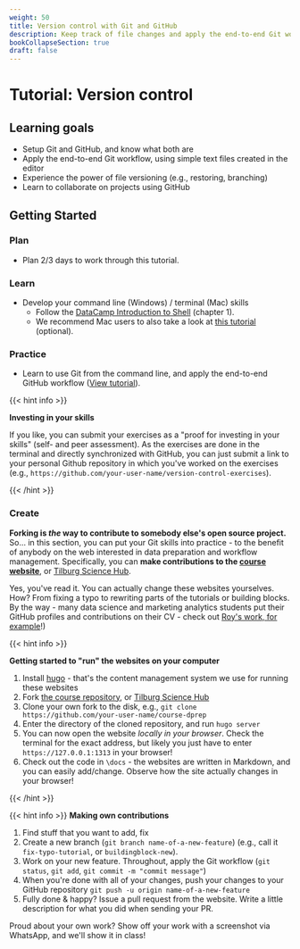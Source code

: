 ```yaml
---
weight: 50
title: Version control with Git and GitHub
description: Keep track of file changes and apply the end-to-end Git workflow.
bookCollapseSection: true
draft: false
---
```


# Tutorial: Version control

## Learning goals

* Setup Git and GitHub, and know what both are
* Apply the end-to-end Git workflow, using simple text files created in the editor
* Experience the power of file versioning (e.g., restoring, branching)
* Learn to collaborate on projects using GitHub

## Getting Started

### Plan

- Plan 2/3 days to work through this tutorial.

### Learn
- Develop your command line (Windows) / terminal (Mac) skills
  - Follow the [DataCamp Introduction to Shell](https://learn.datacamp.com/courses/introduction-to-shell) (chapter 1).
  - We recommend Mac users to also take a look at [this tutorial](https://generalassembly.github.io/prework/cl) (optional).

### Practice
- Learn to use Git from the command line, and apply the end-to-end GitHub workflow ([View tutorial](version-control.html)).

{{< hint info >}}

__Investing in your skills__

If you like, you can submit your exercises as a "proof for investing in your skills" (self- and peer assessment). As the exercises are done in the terminal and directly synchronized with GitHub, you can just submit a link to your personal Github repository in which you've worked on the exercises (e.g., `https://github.com/your-user-name/version-control-exercises`).

{{< /hint >}}

### Create

__Forking is *the* way to contribute to somebody else's open source project.__ So... in this section, you can put your Git skills into practice - to the benefit of anybody on the web interested in data preparation and workflow management. Specifically, you can __make contributions to the [course website](https://dprep.hannesdatta.com)__, or [Tilburg Science Hub](https://tilburgsciencehub.com).

Yes, you've read it. You can actually change these websites yourselves. How? From fixing a typo to rewriting parts of the tutorials or building blocks. By the way - many data science and marketing analytics students put their GitHub profiles and contributions on their CV - check out [Roy's work, for example](http://royklaassebos.nl/)!)


{{< hint info >}}

__Getting started to "run" the websites on your computer__

1. Install [hugo](https://gohugo.io/getting-started/installing/) - that's the content management system we use for running these websites
2. Fork [the course repository](https://github.com/hannesdatta/course-dprep), or [Tilburg Science Hub](https://github.com/tilburgsciencehub/tsh-website)
3. Clone your own fork to the disk, e.g., `git clone https://github.com/your-user-name/course-dprep`
4. Enter the directory of the cloned repository, and run `hugo server`
5. You can now open the website *locally in your browser*. Check the terminal for the exact address, but likely you just have to enter `https://127.0.0.1:1313` in your browser!
6. Check out the code in `\docs` - the websites are written in Markdown, and you can easily add/change. Observe how the site actually changes in your browser!

{{< /hint >}}


{{< hint info >}}
__Making own contributions__

1. Find stuff that you want to add, fix
2. Create a new branch (`git branch name-of-a-new-feature`) (e.g., call it `fix-typo-tutorial`, or `buildingblock-new`).
6. Work on your new feature. Throughout, apply the Git workflow (`git status`, `git add`, `git commit -m "commit message"`)
7. When you're done with all of your changes, push your changes to your GitHub repository `git push -u origin name-of-a-new-feature`
8. Fully done & happy? Issue a pull request from the website. Write a little description for what you did when sending your PR.

Proud about your own work? Show off your work with a screenshot via WhatsApp, and we'll show it in class!
